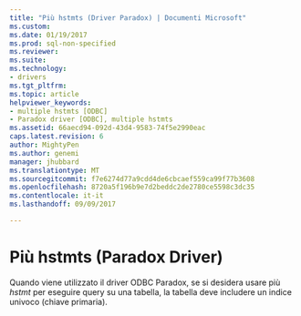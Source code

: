 ```yaml
---
title: "Più hstmts (Driver Paradox) | Documenti Microsoft"
ms.custom: 
ms.date: 01/19/2017
ms.prod: sql-non-specified
ms.reviewer: 
ms.suite: 
ms.technology:
- drivers
ms.tgt_pltfrm: 
ms.topic: article
helpviewer_keywords:
- multiple hstmts [ODBC]
- Paradox driver [ODBC], multiple hstmts
ms.assetid: 66aecd94-092d-43d4-9583-74f5e2990eac
caps.latest.revision: 6
author: MightyPen
ms.author: genemi
manager: jhubbard
ms.translationtype: MT
ms.sourcegitcommit: f7e6274d77a9cdd4de6cbcaef559ca99f77b3608
ms.openlocfilehash: 8720a5f196b9e7d2beddc2de2780ce5598c3dc35
ms.contentlocale: it-it
ms.lasthandoff: 09/09/2017

---
```

# <a name="multiple-hstmts-paradox-driver"></a>Più hstmts (Paradox Driver)
Quando viene utilizzato il driver ODBC Paradox, se si desidera usare più *hstmt* per eseguire query su una tabella, la tabella deve includere un indice univoco (chiave primaria).
